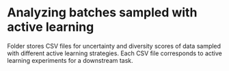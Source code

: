 # Analyzing batches sampled with active learning
Folder stores CSV files for uncertainty and diversity scores of data sampled with different active learning strategies. Each CSV file corresponds to active learning experiments for a downstream task.

